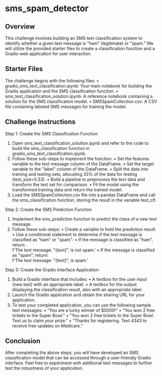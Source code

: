 # sms_spam_detector

## Overview
This challenge involves building an SMS text classification system to identify whether a given text message is "ham" (legitimate) or "spam." We will utilize the provided starter files to create a classification function and a Gradio web application for user interaction.


## Starter Files
The challenge begins with the following files:
  • gradio_sms_text_classification.ipynb: Your main notebook for building the Gradio application and the SMS classification function.
  • sms_text_classification_solution.ipynb: A reference notebook containing a solution for the SMS classification model.
  • SMSSpamCollection.csv: A CSV file containing labeled SMS messages for training the model.
  
## Challenge Instructions
Step 1: Create the SMS Classification Function
1. Open sms_text_classification_solution.ipynb and refer to the code to build the sms_classification function in gradio_sms_text_classification.ipynb.
2. Follow these sub-steps to implement the function:
  • Set the features variable to the text message column of the DataFrame.
  • Set the target variable to the "label" column of the DataFrame.
  • Split the data into training and testing sets, allocating 33% of the data for testing (test_size=0.33).
  • Build a pipeline to preprocess the text data and transform the test set for comparison.
  • Fit the model using the transformed training data and return the trained model.
3. Load the SMSSpamCollection.csv file into a pandas DataFrame and call the sms_classification function, storing the result in the variable text_clf.
   
Step 2: Create the SMS Prediction Function
1. Implement the sms_prediction function to predict the class of a new text message. 
2. Follow these sub-steps:
  • Create a variable to hold the prediction result.
  • Use a conditional statement to determine if the text message is classified as "ham" or "spam":
  • If the message is classified as "ham", return:  
f'The text message: "{text}", is not spam.'
  • If the message is classified as "spam", return:  
f'The text message: "{text}", is spam.'

Step 3: Create the Gradio Interface Application
1. Build a Gradio interface that includes:
  • A textbox for the user input (new text) with an appropriate label.
  • A textbox for the output displaying the classification result, also with an appropriate label.
2. Launch the Gradio application and obtain the sharing URL for your application.
3. To test your completed application, you can use the following sample text messages:
  • "You are a lucky winner of $5000!"
  • "You won 2 free tickets to the Super Bowl."
  • "You won 2 free tickets to the Super Bowl. Text us to claim your prize."
  • "Thanks for registering. Text 4343 to receive free updates on Medicare."


## Conclusion
After completing the above steps, you will have developed an SMS classification model that can be accessed through a user-friendly Gradio interface. Feel free to experiment with additional text messages to further test the robustness of your application.
